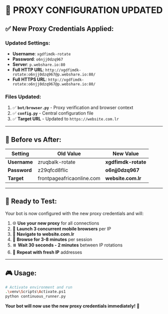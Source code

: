 # 🔧 PROXY CONFIGURATION UPDATED

## ✅ **New Proxy Credentials Applied:**

### **Updated Settings:**
- **Username**: `xgdfimdk-rotate`
- **Password**: `o6njj0dzq967`
- **Server**: `p.webshare.io:80`
- **Full HTTP URL**: `http://xgdfimdk-rotate:o6njj0dzq967@p.webshare.io:80/`
- **Full HTTPS URL**: `http://xgdfimdk-rotate:o6njj0dzq967@p.webshare.io:80/`

### **Files Updated:**
1. ✅ **`bot/browser.py`** - Proxy verification and browser context
2. ✅ **`config.py`** - Central configuration file
3. ✅ **Target URL** - Updated to `https://website.com.lr`

---

## 🔄 **Before vs After:**

| **Setting** | **Old Value** | **New Value** |
|-------------|---------------|---------------|
| **Username** | zruqbalk-rotate | **xgdfimdk-rotate** |
| **Password** | z29qfcd8flic | **o6njj0dzq967** |
| **Target** | frontpageafricaonline.com | **website.com.lr** |

---

## 🚀 **Ready to Test:**

Your bot is now configured with the new proxy credentials and will:

1. 🌐 **Use your new proxy** for all connections
2. 📱 **Launch 3 concurrent mobile browsers** per IP
3. 🎯 **Navigate to website.com.lr** 
4. 📖 **Browse for 3-8 minutes** per session
5. ⏸️ **Wait 30 seconds - 2 minutes** between IP rotations
6. 🔄 **Repeat with fresh IP** addresses

---

## 🎮 **Usage:**
```bash
# Activate environment and run
.\venv\Scripts\Activate.ps1
python continuous_runner.py
```

**Your bot will now use the new proxy credentials immediately!** 🚀
